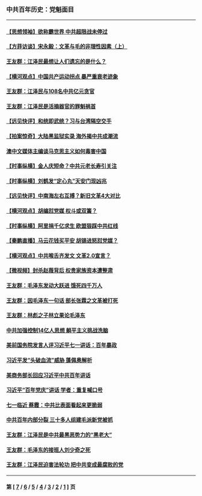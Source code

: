 ### 中共百年历史：党魁面目
---
#### [【思想领袖】欲称霸世界 中共超限战未停过](../../pages/nf1176107/n13745142.md?09080430) 
#### [【方菲访谈】宋永毅：文革与毛的非理性因素（上）](../../pages/nf1176107/n13469956.md?09080430) 
#### [王友群：江泽民最想让人们遗忘的是什么？](../../pages/nf1176107/n13408949.md?09080430) 
#### [【横河观点】中国共产运动拐点 暴严重衰老迹象](../../pages/nf1176107/n13388333.md?09080430) 
#### [王友群：江泽民与108名中共亿元贪官](../../pages/nf1176107/n13352358.md?09080430) 
#### [王友群：江泽民是活摘器官的罪魁祸首](../../pages/nf1176107/n13336903.md?09080430) 
#### [【远见快评】和统即武统？习与台湾隔空交手](../../pages/nf1176107/n13297739.md?09080430) 
#### [【拍案惊奇】大陆黑监狱实录 海外揭中共成潮流](../../pages/nf1176107/n13288853.md?09080430) 
#### [澳中文媒体主编谈马克思主义如何毒害中国](../../pages/nf1176107/n13257387.md?09080430) 
#### [【时事纵横】金人庆短命？中共元老长寿引关注](../../pages/nf1176107/n13217934.md?09080430) 
#### [【时事纵横】刘鹤发“定心丸”天安门现凶兆](../../pages/nf1176107/n13215416.md?09080430) 
#### [【远见快评】中南海左右互搏？新旧文革4大对比](../../pages/nf1176107/n13214745.md?09080430) 
#### [【横河观点】胡编怼党媒 权斗或双簧？](../../pages/nf1176107/n13210864.md?09080430) 
#### [【时事纵横】阿里捐千亿求生 欧盟狠踩中共红线](../../pages/nf1176107/n13206431.md?09080430) 
#### [【秦鹏直播】马云花钱买平安 胡锡进怒怼党媒？](../../pages/nf1176107/n13206392.md?09080430) 
#### [【横河观点】中共喉舌齐发文 文革2.0宣言？](../../pages/nf1176107/n13201248.md?09080430) 
#### [【微视频】封杀赵薇背后 权贵家族资本遭整肃](../../pages/nf1176107/n13197798.md?09080430) 
#### [王友群：毛泽东发动大跃进 饿死四千万人](../../pages/nf1176107/n13177158.md?09080430) 
#### [王友群：因毛泽东一句话 部长张霖之文革被打死](../../pages/nf1176107/n13161711.md?09080430) 
#### [王友群：林彪之子林立果论毛泽东](../../pages/nf1176107/n13128622.md?09080430) 
#### [中共加强控制14亿人思想 躺平主义挑战洗脑](../../pages/nf1176107/n13094299.md?09080430) 
#### [美前国务院发言人评习近平七一讲话：百年暴政](../../pages/nf1176107/n13066986.md?09080430) 
#### [习近平发“头破血流”威胁 蓬佩奥解析](../../pages/nf1176107/n13063604.md?09080430) 
#### [美商务部长回应习近平中共百年讲话](../../pages/nf1176107/n13062903.md?09080430) 
#### [习近平“百年党庆”讲话 学者：重复喊口号](../../pages/nf1176107/n13061411.md?09080430) 
#### [七一临近 蔡霞：中共比表面看起来更脆弱](../../pages/nf1176107/n13056418.md?09080430) 
#### [中共百年内部分裂 三十多人组建毛派新党被抓](../../pages/nf1176107/n13044023.md?09080430) 
#### [王友群：江泽民是中共最黑恶势力的“黑老大”](../../pages/nf1176107/n13022180.md?09080430) 
#### [王友群：毛泽东的接班人刘少奇之死](../../pages/nf1176107/n12991772.md?09080430) 
#### [王友群：江泽民迫害法轮功 把中共变成最腐败的党](../../pages/nf1176107/n12947347.md?09080430) 

---
#### 第 [ [7](./7.md?09080430) / [6](./6.md?09080430) / [5](./5.md?09080430) / [4](./4.md?09080430) / [3](./3.md?09080430) / [2](./2.md?09080430) / [1](./1.md?09080430) ] 页
